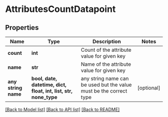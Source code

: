 # AttributesCountDatapoint


## Properties
Name | Type | Description | Notes
------------ | ------------- | ------------- | -------------
**count** | **int** | Count of the attribute value for given key | 
**name** | **str** | Name of the attribute value for given key | 
**any string name** | **bool, date, datetime, dict, float, int, list, str, none_type** | any string name can be used but the value must be the correct type | [optional]

[[Back to Model list]](../README.md#documentation-for-models) [[Back to API list]](../README.md#documentation-for-api-endpoints) [[Back to README]](../README.md)


